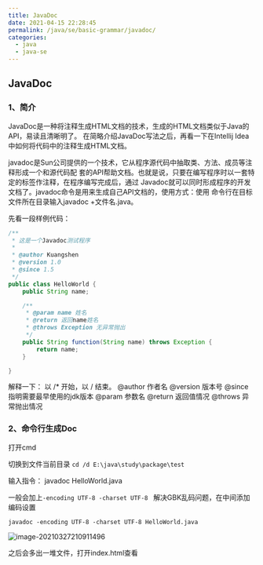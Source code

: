 ```yaml
---
title: JavaDoc
date: 2021-04-15 22:28:45
permalink: /java/se/basic-grammar/javadoc/
categories:
  - java
  - java-se
---
```


## JavaDoc

### 1、简介

JavaDoc是一种将注释生成HTML文档的技术，生成的HTML文档类似于Java的API，易读且清晰明了。 在简略介绍JavaDoc写法之后，再看一下在Intellij Idea 中如何将代码中的注释生成HTML文档。

 javadoc是Sun公司提供的一个技术，它从程序源代码中抽取类、方法、成员等注释形成一个和源代码配 套的API帮助文档。也就是说，只要在编写程序时以一套特定的标签作注释，在程序编写完成后，通过 Javadoc就可以同时形成程序的开发文档了。javadoc命令是用来生成自己API文档的，使用方式：使用 命令行在目标文件所在目录输入javadoc +文件名.java。

先看一段样例代码：

```java
/**
 * 这是一个Javadoc测试程序
 *
 * @author Kuangshen
 * @version 1.0
 * @since 1.5
 */
public class HelloWorld {
    public String name;

    /**
     * @param name 姓名
     * @return 返回name姓名
     * @throws Exception 无异常抛出
     */
    public String function(String name) throws Exception {
        return name;
    }

}
```

解释一下：
以 /* 开始，以 / 结束。
@author 作者名
@version 版本号
@since 指明需要最早使用的jdk版本
@param 参数名
@return 返回值情况
@throws 异常抛出情况

### 2、命令行生成Doc

打开cmd

切换到文件当前目录  `cd /d E:\java\study\package\test`

输入指令： javadoc HelloWorld.java

一般会加上`-encoding UTF-8 -charset UTF-8 ` 解决GBK乱码问题，在中间添加编码设置

```
javadoc -encoding UTF-8 -charset UTF-8 HelloWorld.java
```

![image-20210327210911496](https://cdn.jsdelivr.net/gh/oddfar/static/img/JavaSE-基础语法.assets/image-20210327210911496.png)

之后会多出一堆文件，打开index.html查看